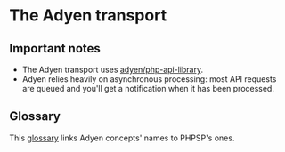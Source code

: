 # The Adyen transport

## Important notes
- The Adyen transport uses [adyen/php-api-library](https://github.com/Adyen/adyen-php-api-library).
- Adyen relies heavily on asynchronous processing: most API requests are queued and you'll get a notification when it has been processed.

## Glossary

This [glossary](./GLOSSARY.md) links Adyen concepts' names to PHPSP's ones. 
